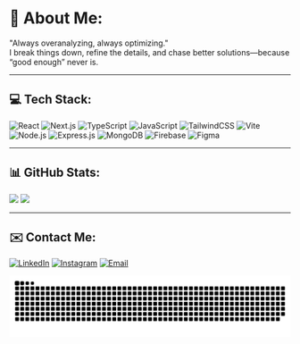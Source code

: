 # 💫 About Me:
"Always overanalyzing, always optimizing."  
I break things down, refine the details, and chase better solutions—because “good enough” never is.

---

## 💻 Tech Stack:
![React](https://img.shields.io/badge/React-20232A?style=flat&logo=react&logoColor=61DAFB)
![Next.js](https://img.shields.io/badge/Next.js-000000?style=flat&logo=nextdotjs&logoColor=white)
![TypeScript](https://img.shields.io/badge/TypeScript-3178C6?style=flat&logo=typescript&logoColor=white)
![JavaScript](https://img.shields.io/badge/JavaScript-F7DF1E?style=flat&logo=javascript&logoColor=black)
![TailwindCSS](https://img.shields.io/badge/TailwindCSS-38B2AC?style=flat&logo=tailwind-css&logoColor=white)
![Vite](https://img.shields.io/badge/Vite-646CFF?style=flat&logo=vite&logoColor=white)
![Node.js](https://img.shields.io/badge/Node.js-339933?style=flat&logo=node.js&logoColor=white)
![Express.js](https://img.shields.io/badge/Express-000000?style=flat&logo=express&logoColor=white)
![MongoDB](https://img.shields.io/badge/MongoDB-4EA94B?style=flat&logo=mongodb&logoColor=white)
![Firebase](https://img.shields.io/badge/Firebase-FFCA28?style=flat&logo=firebase&logoColor=black)
![Figma](https://img.shields.io/badge/Figma-F24E1E?style=flat&logo=figma&logoColor=white)

---

## 📊 GitHub Stats:
<p align="left">
  <img src="https://github-readme-stats.vercel.app/api?username=lazymonkey699&show_icons=true&theme=default&hide_border=true" width="47%" />
  <img src="https://github-readme-streak-stats.herokuapp.com?user=lazymonkey699&theme=default&hide_border=true" width="47%" />
</p>

---

## ✉️ Contact Me:
[![LinkedIn](https://img.shields.io/badge/LinkedIn-0077B5?style=flat&logo=linkedin&logoColor=white)](https://linkedin.com/in/your-link)
[![Instagram](https://img.shields.io/badge/Instagram-E4405F?style=flat&logo=instagram&logoColor=white)](https://instagram.com/your-link)
[![Email](https://img.shields.io/badge/Gmail-D14836?style=flat&logo=gmail&logoColor=white)](mailto:your@email.com)

<!-- Optional Snake Animation (minimal version) -->
<picture>
  <source media="(prefers-color-scheme: dark)" srcset="https://github.com/lazymonkey699/lazymonkey699/blob/output/github-snake-dark.svg" />
  <source media="(prefers-color-scheme: light)" srcset="https://github.com/lazymonkey699/lazymonkey699/blob/output/github-snake.svg" />
  <img alt="GitHub Contribution Snake" src="https://github.com/lazymonkey699/lazymonkey699/blob/output/github-snake.svg" />
</picture>
